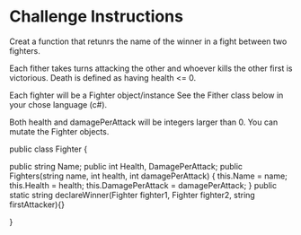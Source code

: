 # Challenge Instructions

Creat a function that retunrs the name of the winner in a fight between two fighters.

Each fither takes turns attacking the other and whoever kills the other first is victorious. Death is defined as having health <= 0.

Each fighter will be a Fighter object/instance See the Fither class below in your chose language (c#).

Both health and damagePerAttack will be integers larger than 0. You can mutate the Fighter objects.

public class Fighter {

  public string Name;
  public int Health, DamagePerAttack;
  public Fighters(string name, int health, int damagePerAttack) {
    this.Name = name;
    this.Health = health;
    this.DamagePerAttack = damagePerAttack;
  }
  public static string declareWinner(Fighter fighter1, Fighter fighter2, string firstAttacker){}

}
